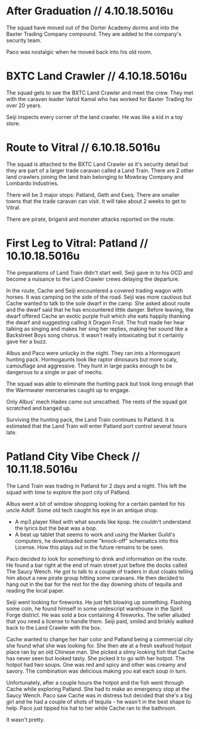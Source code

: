 # After Graduation  // 4.10.18.5016u
The squad have moved out of the Dorter Academy dorms and into
the Baxter Trading Company compound. They are added to the company's
security team.

Paco was nostalgic when he moved back into his old room.

# BXTC Land Crawler // 4.10.18.5016u
The squad gets to see the BXTC Land Crawler and meet the crew. They met with the caravan
leader Vahid Kamal who has worked for Baxter Trading for over 20 years.

Seiji inspects every corner of the land crawler. He was like a kid in a toy store.

# Route to Vitral // 6.10.18.5016u
The squad is attached to the BXTC Land Crawler as it's security detail but they are part of a larger trade caravan called a Land Train. There are 2 other land crawlers joining the land train belonging to Mowbray Company and Lombardo Industries. 

There will be 3 major stops: Patland, Geth and Eseq. There are smaller towns that the trade caravan can visit. It will take about 2 weeks to get to Vitral. 

There are pirate, brigand and monster attacks reported on the route.

# First Leg to Vitral: Patland // 10.10.18.5016u 
The preparations of Land Train didn't start well. Seiji gave in to his OCD and become a nuisance to the Land Crawler crews delaying the departure. 

In the route, Cache and Seiji encountered a covered trading wagon with horses. It was camping on the side of the road. Seiji was more cautious but Cache wanted to talk to the sole dwarf in the camp. She asked about route and the dwarf said that he has encountered little danger. Before leaving, the dwarf offered Cache an exotic purple fruit which she eats happily thanking the dwarf and suggesting calling it Dragon Fruit. The fruit made her hear talking as singing and makes her sing her replies, making her sound like a Backstreet Boys song chorus. It wasn't really intoxicating but it certainly gave her a buzz. 

Albus and Paco were unlucky in the night. They ran into a Hormogaunt hunting pack. Hormogaunts look like raptor dinosaurs but more scaly, camouflage and aggressive. They hunt in large packs enough to be dangerous to a single or pair of mechs. 

The squad was able to eliminate the hunting pack but took long enough that the Warmwater mercenaries caught up to engage.

Only Albus' mech Hades came out unscathed. The rests of the squad got scratched and banged up.

Surviving the hunting pack, the Land Train continues to Patland. It is estimated that the Land Train will enter Patland port control several hours late.

# Patland City Vibe Check // 10.11.18.5016u 
The Land Train was trading in Patland for 2 days and a night. This left the squad with time to explore the port city of Patland.

Albus went a bit of window shopping looking for a certain painted for his uncle Adolf. Some old tech caught his eye in an antique shop. 

* A mp3 player filled with what sounds like kpop. He couldn't understand the lyrics but the beat was a bop.
* A beat up tablet that seems to work and using the Marker Guild's computers, he downloaded some "knock-off" schematics into this License. How this plays out in the future remains to be seen.

Paco decided to look for something to drink and information on the route. He found a bar right at the end of main street just before the docks called The Saucy Wench. He got to talk to a couple of traders in dust cloaks telling him about a new pirate group hitting some caravans. He then decided to hang out in the bar for the rest for the day downing shots of tequila and reading the local paper.

Seiji went looking for fireworks. He just felt blowing up something. Flashing some coin, he found himself in some undescript warehouse in the Spirit Forge district. He was sold a box containing 4 fireworks. The seller alluded that you need a license to handle them. Seiji paid, smiled and briskly walked back to the Land Crawler with the box. 

Cache wanted to change her hair color and Patland being a commercial city she found what she was looking for. She then ate at a fresh seafood hotpot place ran by an old Chinese man. She picked a slimy looking fish that Cache has never seen but looked tasty. She picked it to go with her hotpot. The hotpot had two soups. One was red and spicy and other was creamy and savory. The combination was delicious making you eat each soup in turn. 

Unfortunately, after a couple hours the hotpot and the fish went through Cache while exploring Patland. She had to make an emergency stop at the Saucy Wench. Paco saw Cache was in distress but decided that she's a big girl and he had a couple of shots of tequila - he wasn't in the best shape to help. Paco just tipped his hat to her while Cache ran to the bathroom. 

It wasn't pretty. 